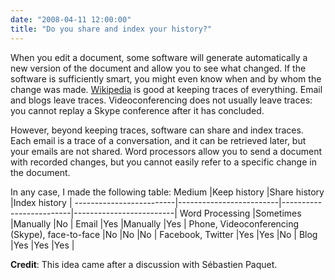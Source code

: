 ```yaml
---
date: "2008-04-11 12:00:00"
title: "Do you share and index your history?"
---
```




When you edit a document, some software will generate automatically a new version of the document and allow you to see what changed. If the software is sufficiently smart, you might even know when and by whom the change was made. [Wikipedia](https://www.wikipedia.org/) is good at keeping traces of everything. Email and blogs leave traces. Videoconferencing does not usually leave traces: you cannot replay a Skype conference after it has concluded.

However, beyond keeping traces, software can share and index traces. Each email is a trace of a conversation, and it can be retrieved later, but your emails are not shared. Word processors allow you to send a document with recorded changes, but you cannot easily refer to a specific change in the document.

In any case, I made the following table:
Medium                   |Keep history             |Share history            |Index history            |
-------------------------|-------------------------|-------------------------|-------------------------|
Word Processing          |Sometimes                |Manually                 |No                       |
Email                    |Yes                      |Manually                 |Yes                      |
Phone, Videoconferencing (Skype), face-to-face |No                       |No                       |No                       |
Facebook, Twitter        |Yes                      |Yes                      |No                       |
Blog                     |Yes                      |Yes                      |Yes                      |


__Credit__: This idea came after a discussion with Sébastien Paquet.

